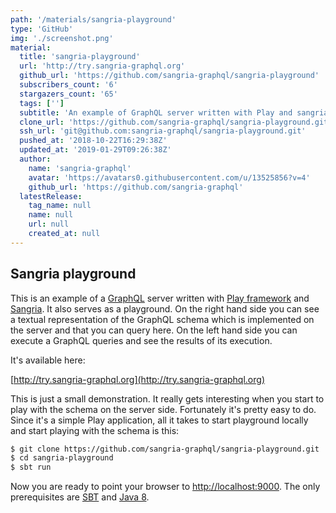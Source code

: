 ```yaml
---
path: '/materials/sangria-playground'
type: 'GitHub'
img: './screenshot.png'
material:
  title: 'sangria-playground'
  url: 'http://try.sangria-graphql.org'
  github_url: 'https://github.com/sangria-graphql/sangria-playground'
  subscribers_count: '6'
  stargazers_count: '65'
  tags: ['']
  subtitle: 'An example of GraphQL server written with Play and sangria'
  clone_url: 'https://github.com/sangria-graphql/sangria-playground.git'
  ssh_url: 'git@github.com:sangria-graphql/sangria-playground.git'
  pushed_at: '2018-10-22T16:29:38Z'
  updated_at: '2019-01-29T09:26:38Z'
  author:
    name: 'sangria-graphql'
    avatar: 'https://avatars0.githubusercontent.com/u/13525856?v=4'
    github_url: 'https://github.com/sangria-graphql'
  latestRelease:
    tag_name: null
    name: null
    url: null
    created_at: null
---
```

## Sangria playground

This is an example of a [GraphQL](https://facebook.github.io/graphql) server written with [Play framework](https://www.playframework.com) and
[Sangria](http://sangria-graphql.org). It also serves as a playground. On the right hand side you can see a textual representation of the GraphQL
schema which is implemented on the server and that you can query here. On the left hand side
you can execute a GraphQL queries and see the results of its execution.

It's available here:

[http://try.sangria-graphql.org](http://try.sangria-graphql.org)

This is just a small demonstration. It really gets interesting when you start to play with the schema on the server side. Fortunately it's
pretty easy to do. Since it's a simple Play application, all it takes to start playground locally and start playing with the schema is this:

```bash
$ git clone https://github.com/sangria-graphql/sangria-playground.git
$ cd sangria-playground
$ sbt run
```

Now you are ready to point your browser to [http://localhost:9000](http://localhost:9000).
The only prerequisites are [SBT](http://www.scala-sbt.org/download.html) and [Java 8](http://www.oracle.com/technetwork/java/javase/downloads/jdk8-downloads-2133151.html).
